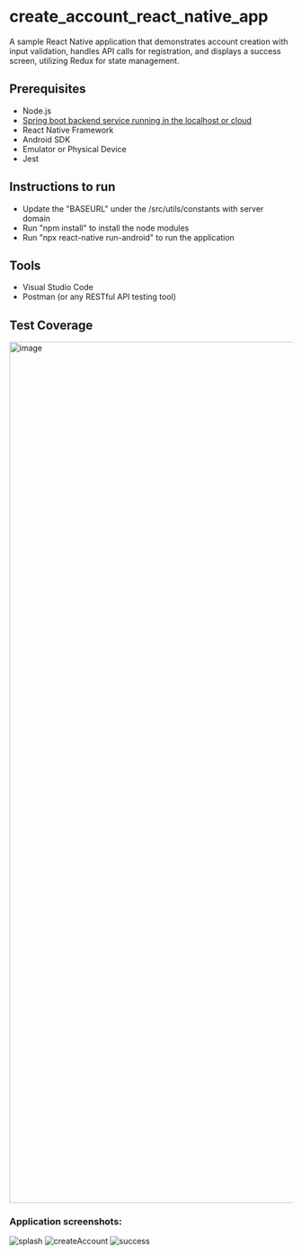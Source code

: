 # create_account_react_native_app
A sample React Native application that demonstrates account creation with input validation, handles API calls for registration, and displays a success screen, utilizing Redux for state management.

## Prerequisites 
- Node.js
- [Spring boot backend service running in the localhost or cloud](https://github.com/Abhishekpintu/create_account_spring_boot_with_H2)
- React Native Framework 
- Android SDK
- Emulator or Physical Device
- Jest

## Instructions to run
- Update the "BASEURL" under the /src/utils/constants with server domain
- Run "npm install" to install the node modules
- Run "npx react-native run-android" to run the application

## Tools
- Visual Studio Code 
- Postman (or any RESTful API testing tool)

## Test Coverage
<img width="1529" alt="image" src="https://github.com/user-attachments/assets/22b31ee8-c456-4209-b299-e476ed2245b6">


<br/>

### Application screenshots:
![splash](https://github.com/user-attachments/assets/7a3b0c49-2906-4a10-821a-9a4191eaf4ee)
![createAccount](https://github.com/user-attachments/assets/7a90a301-65dc-40ea-8ec5-6f8bc5986d4b)
![success](https://github.com/user-attachments/assets/b83873f4-f57f-4b56-aef0-cdbf56122ec8)




